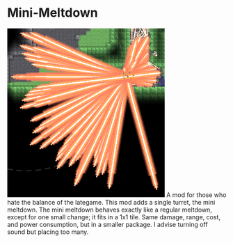 # Mini-Meltdown
![GitHub Logo](/sprites/github/unknown.png)
A mod for those who hate the balance of the lategame.
This mod adds a single turret, the mini meltdown. The mini meltdown behaves exactly like a regular meltdown, except for one small change; it fits in a 1x1 tile. Same damage, range, cost, and power consumption, but in a smaller package. I advise turning off sound but placing too many.
